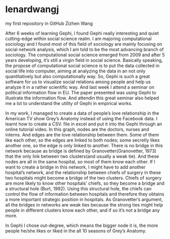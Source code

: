 lenardwangj
===========

my first repository in GitHub
Zizhen Wang

After 6 weeks of learning Gephi, I found Gephi really interesting and quiet cutting-edge within social science realm. I am majoring computational sociology and I found most of this field of sociology are mainly focusing on social network analysis, which I am told to be the most advancing branch of sociology. The computational social science emerged from 2009 and after 5 years developing, it’s still a virgin field in social science. Basically speaking, the propose of computational social science is to put the data collected in social life into computer, aiming at analyzing the data in an not only quantitatively but also computationally way. So, Gephi is such a great software for us to visualize social relations among people and help us analyze it in a rather scientific way. And last week I attend a seminar on political information flow in EU. The paper presented was using Gephi to illustrate the information flow. And attendin this great seminar also helped me a lot to understand the utility of Gephi in empirical works. 

In my work, I managed to create a data of people’s love relationship in the American TV show Grey’s Anatomy instead of using the Facebook data. I learnt how to create a CSV. file in excel and put it into the Gephi through an online tutorial video. In this graph, nodes are the doctors, nurses and interns. And edges are the love relationship between them. Some of them like each other, so the edges are linked to both nodes; some secretly likes another one, so the edge is only linked to another. There is no bridge in this network because as bridge is defined by Granovetter(Granovetter, 1973) that the only link between two clusters(and usually a weak tie). And these nodes are all in the same hospital, so most of them know each other. If I want to create a bridge in this network, I might have to add another hospital’s network, and the relationship between chiefs of surgery in these two hospitals might become a bridge of the two clusters. Chiefs of surgery are more likely to know other hospitals’ chiefs, so they become a bridge and a structural hole (Burt, 1992). Using this structural hole, the chiefs can control the flow of information between hospitals and therefore they obtains a more important strategic position in hospitals. As Granovetter’s argument, all the bridges in networks are weak ties because the strong ties might help people in different clusters know each other, and if so it’s not a bridge any more. 

In Gephi I chose out-degree, which means the bigger node it is, the more people he/she likes or liked in the all 10 seasons of Grey’s Anatomy. 




